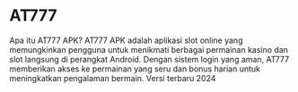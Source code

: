 # AT777
Apa itu AT777 APK? AT777 APK adalah aplikasi slot online yang memungkinkan pengguna untuk menikmati berbagai permainan kasino dan slot langsung di perangkat Android. Dengan sistem login yang aman, AT777 memberikan akses ke permainan yang seru dan bonus harian untuk meningkatkan pengalaman bermain. Versi terbaru 2024
